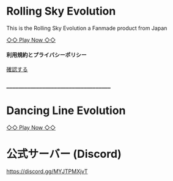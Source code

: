 <meta http-equiv="content-language" content="ja">
<meta name="robots" content="noindex">

# Rolling Sky Evolution
<p>This is the Rolling Sky Evolution a Fanmade product from Japan</p>

[◇◇ Play Now ◇◇](https://figseu-technology.github.io/)

#### 利用規約とプライバシーポリシー

[確認する](https://figseu-technology.github.io/RCN_6N7eGCtczZLUxhJAud24RSH4D6QCdbTJpM9nYpFtQetriKYnka.html)

### ___________________________________

# Dancing Line Evolution

[◇◇ Play Now ◇◇](https://figseu-technology.github.io/Dancing%20Line/)

# 公式サーバー (Discord)

https://discord.gg/MYJTPMXjvT

